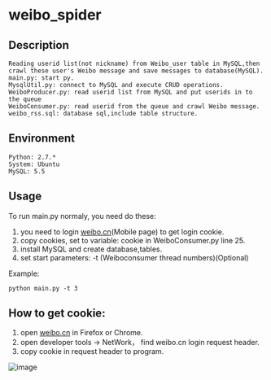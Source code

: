 # weibo_spider

## Description
	Reading userid list(not nickname) from Weibo_user table in MySQL,then crawl these user's Weibo message and save messages to database(MySQL).
	main.py: start py.
	MysqlUtil.py: connect to MySQL and execute CRUD operations.
	WeiboProducer.py: read userid list from MySQL and put userids in to the queue
	WeiboConsumer.py: read userid from the queue and crawl Weibo message.
	weibo_rss.sql: database sql,include table structure.

## Environment
	Python: 2.7.*
	System: Ubuntu
	MySQL: 5.5

## Usage
To run main.py normaly, you need do these:

1. you need to login [weibo.cn](http://weibo.cn)(Mobile page) to get login cookie.
2. copy cookies, set to variable: cookie in WeiboConsumer.py line 25. 
3. install MySQL and create database,tables.
4. set start parameters: -t (Weiboconsumer thread numbers)(Optional)

Example:

	python main.py -t 3

## How to get cookie:
1. open [weibo.cn](http://weibo.cn) in Firefox or Chrome.
2. open developer tools -> NetWork， find weibo.cn login request header.
3. copy cookie in request header to program.

![image](https://github.com/Kevinsss/weibo_spider/blob/master/result.png)




